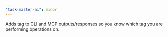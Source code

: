 ```yaml
---
"task-master-ai": minor
---
```


Adds tag to CLI and MCP outputs/responses so you know which tag you are performing operations on.